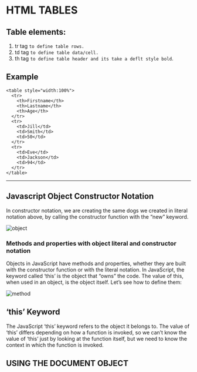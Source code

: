 # HTML TABLES

## Table elements:
1. tr tag ```to define table rows.```
 1. td tag ```to define table data/cell.```
 1. th tag ```to define table header and its take a deflt style bold```.

## Example 
``` 
<table style="width:100%">
  <tr>
    <th>Firstname</th>
    <th>Lastname</th>
    <th>Age</th>
  </tr>
  <tr>
    <td>Jill</td>
    <td>Smith</td>
    <td>50</td>
  </tr>
  <tr>
    <td>Eve</td>
    <td>Jackson</td>
    <td>94</td>
  </tr>
</table>
```

--------------

## Javascript Object Constructor Notation
In constructor notation, we are creating the same dogs we created in literal notation above, by calling the constructor function with the “new” keyword.

![object](https://miro.medium.com/max/875/1*AlFcybVX3m9yXz01LcWa_A.png)

### Methods and properties with object literal and constructor notation

Objects in JavaScript have methods and properties, whether they are built with the constructor function or with the literal notation. In JavaScript, the keyword called ‘this’ is the object that “owns” the code. The value of this, when used in an object, is the object itself. Let’s see how to define them:

![method](https://miro.medium.com/max/875/1*2s2U-uXrRGFrkqYaFhBBUA.png)

## ‘this’ Keyword

The JavaScript ‘this’ keyword refers to the object it belongs to. The value of ‘this’ differs depending on how a function is invoked, so we can’t know the value of ‘this’ just by looking at the function itself, but we need to know the context in which the function is invoked.

## USING THE DOCUMENT OBJECT